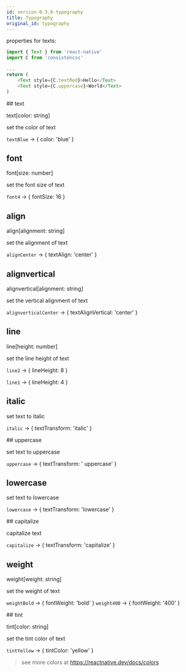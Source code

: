 ```yaml
---
id: version-0.3.0-typography
title: Typography
original_id: typography
---
```


properties for texts:

```js
import { Text } from 'react-native'
import C from 'consistencss'

...
return (
    <Text style={C.textRed}>Hello</Text>
    <Text style={C.uppercase}>World</Text>
)
```

## text

text[color: string]

set the color of text

`textBlue` -> { color: 'blue' }

## font

font[size: number]

set the font size of text

`font4` -> { fontSize: 16 }

## align

align[alignment: string]

set the alignment of text

`alignCenter` -> { textAlign: 'center' }

## alignvertical

alignvertical[alignment: string]

set the vertical alignment of text

`alignverticalCenter` -> { textAlignVertical: 'center' }

## line

line[height: number]

set the line height of text

`line2` -> { lineHeight: 8 }

`line1` -> { lineHeight: 4 }

## italic

set text to italic

`italic` -> { textTransform: 'italic' }

## uppercase

set text to uppercase

`uppercase` -> { textTransform: ' uppercase' }

## lowercase

set text to lowercase

`lowercase` -> { textTransform: 'lowercase' }

## capitalize

capitalize text

`capitalize` -> { textTransform: 'capitalize' }

## weight

weight[weight: string]

set the weight of text

`weightBold` -> { fontWeight: 'bold' }
`weight400` -> { fontWeight: '400' }

## tint

tint[color: string]

set the tint color of text

`tintYellow` -> { tintColor: 'yellow' }

> see more colors at https://reactnative.dev/docs/colors
